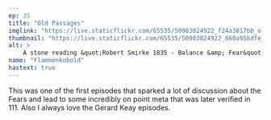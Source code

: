 ```yaml
---
ep: 35
title: "Old Passages"
imglink: "https://live.staticflickr.com/65535/50983024922_f24a3817bb_o.jpg"
thumbnail: "https://live.staticflickr.com/65535/50983024922_860a95bdfe_q.jpg"
alt: >
    A stone reading &quot;Robert Smirke 1835 - Balance &amp; Fear&quot; is in the centre, and behind it there are three corridors. The left corridor is made up of a big spider web, the middle contains the outline of a fire, and the right has a human figure cut off by the border. The drawing is done in black ink with crosshatch accentuating the corridors. Text in the upper left corner reads &quot;Ep35 Old Passages&quot;. 
name: "Flammenkobold"
hastext: true
---
```

This was one of the first episodes that sparked a lot of discussion about the Fears and lead to some incredibly on point meta that was later verified in 111. Also I always love the Gerard Keay episodes.